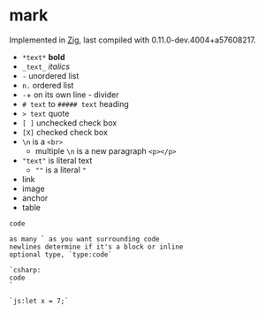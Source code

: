 # mark

Implemented in [Zig](https://ziglang.org/), last compiled with 0.11.0-dev.4004+a57608217.

* `*text*` **bold**
* `_text_` _italics_
* `-` unordered list
* `n.` ordered list
* `-`+ on its own line - divider
* `# text` to `##### text` heading
* `> text` quote
* `[ ]` unchecked check box
* `[X]` checked check box
* `\n` is a `<br>`
  * multiple `\n` is a new paragraph `<p></p>`
* `"text"` is literal text
  * `""` is a literal `"`
* link
* image
* anchor
* table

```
code

as many ` as you want surrounding code
newlines determine if it's a block or inline
optional type, `type:code`

`csharp:
code
`

`js:let x = 7;`
```
